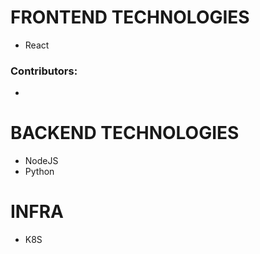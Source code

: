 # FRONTEND TECHNOLOGIES
- React

### Contributors:
 - 

# BACKEND TECHNOLOGIES
- NodeJS
- Python

# INFRA
- K8S
